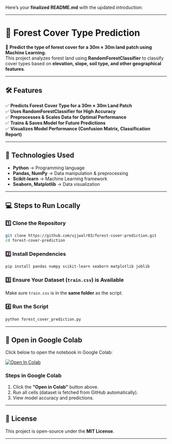 Here’s your **finalized README.md** with the updated introduction:  

---

# **🌲 Forest Cover Type Prediction**  

📌 **Predict the type of forest cover for a 30m × 30m land patch using Machine Learning.**  
This project analyzes forest land using **RandomForestClassifier** to classify cover types based on **elevation, slope, soil type, and other geographical features**.  

---

## **🛠 Features**  
✅ **Predicts Forest Cover Type for a 30m × 30m Land Patch**  
✅ **Uses RandomForestClassifier for High Accuracy**  
✅ **Preprocesses & Scales Data for Optimal Performance**  
✅ **Trains & Saves Model for Future Predictions**  
✅ **Visualizes Model Performance (Confusion Matrix, Classification Report)**  

---

## **🔹 Technologies Used**  
- **Python** → Programming language  
- **Pandas, NumPy** → Data manipulation & preprocessing  
- **Scikit-learn** → Machine Learning framework  
- **Seaborn, Matplotlib** → Data visualization  

---

## **💻 Steps to Run Locally**  
### **1️⃣ Clone the Repository**  
```bash
git clone https://github.com/ujjwalr03/forest-cover-prediction.git
cd forest-cover-prediction
```
### **2️⃣ Install Dependencies**  
```bash
pip install pandas numpy scikit-learn seaborn matplotlib joblib
```
### **3️⃣ Ensure Your Dataset (`train.csv`) is Available**  
Make sure `train.csv` is in the **same folder** as the script.  

### **4️⃣ Run the Script**  
```bash
python forest_cover_prediction.py
```

---

## **🔗 Open in Google Colab**  
Click below to open the notebook in Google Colab:  

[![Open In Colab](https://colab.research.google.com/assets/colab-badge.svg)](https://colab.research.google.com/github/ujjwalr03/forest-cover-prediction/blob/main/forest_cover_prediction_colab.ipynb)  

### **Steps in Google Colab**  
1. Click the **"Open in Colab"** button above.  
2. Run all cells (dataset is fetched from GitHub automatically).  
3. View model accuracy and predictions.  

---

## 📜 **License**  
This project is open-source under the **MIT License**.  

---